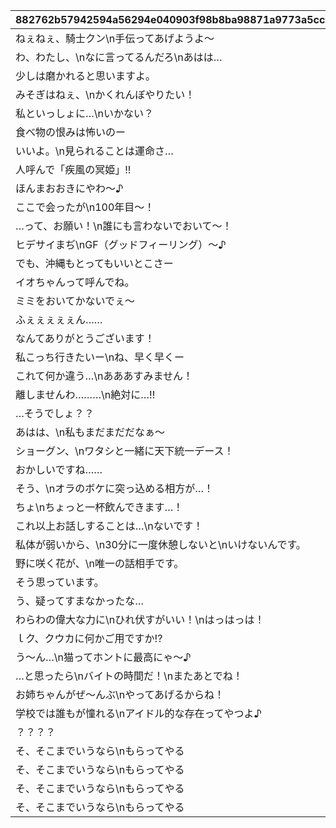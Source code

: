 |882762b57942594a56294e040903f98b8ba98871a9773a5cccb0785b8f7c8740|8a302a41c6399c5eb617b76ab8d427affff9cb78ac7b3eb49f7b60036f3c80ca|7201efaa19a57679850df368ffc124a08e1c331aea4cf7c5292c8436c2adfb8f|81c9ebf905f5bd56a4bc2641d6dadfb2b3def0906ac12e48a88f0cf4df83b280|0ff4268197b56a89c2a19ee5c24159a8c22922bd3d79e49574beaad676ef2ff7|3310bae0cd206f2b601f21fff39345b983e0e99f899742002b7636677b6f024c|2a2d1e4083a6235fb26b891c3bb1f3131e6490d8a3f2a026fcad556209f5a441|2d937eafa063f614d790fc71b4fe52d87d5f02ab3c2a8dafc21008caeece8e56|3b034adde0cfd36b4a877ca0e45b034eb4ba5082bb41e61d38da63989ef6d3fa|1270b89ab6863d5f0774d9e567346bf6d9bae5fef3b49858313a5cef803634b1|2a821435128fa5b5b017fe60d954a6e69a2f9db8c80fcfb34a5d6cfa4a4a343f|06529cce8158fb6b3265bd8be3c99f86415f29f242ccab25da5c32fd9bbb4afb|02301f80bc248c21385a72cde29b8fdc263f80bf3d1cbd1807c46aa1d74f4144|82ee5b3423cf7f99be0f8ceb4e114b9834a0ad0a6e7253ecdc053b8eef77dd22|ed66f6856e606ab83def026315b614f91fd7851a6801a1bc5839418ff9b58ee3|
| --- | --- | --- | --- | --- | --- | --- | --- | --- | --- | --- | --- | --- | --- | --- |
|ねぇねぇ、騎士クン\n手伝ってあげようよ～|0|0|お！\nあそこに困ってそうな人発見！|2|0|ヒヨリでっす♪\n元気いっぱいがんばるよ♪|1|春咲 ひより|0|0|1|1.4|1|1001|
|わ、わたし、\nなに言ってるんだろ\nあはは…|0|0|大切な人を\n守れるようになりたい…って|2|0|みんなみたいに\nわたしも強くならなきゃ|1|草野 優衣|0|0|1|1.4|1|1002|
|少しは磨かれると思いますよ。|0|0|キミに必要な集中力と感性が|2|0|フェンシングを始めてみては？|1|士条 怜|0|0|1|1.4|1|1003|
|みそぎはねぇ、\nかくれんぼやりたい！|0|0|今日はなにして遊ぶ？|2|0|ねぇ、にいちゃん！|1|穂高 みそぎ|0|0|1|1.5|1|1004|
|私といっしょに…\nいかない？|0|0|ねぇ…|2|0|風宮あかりです|1|風宮 あかり|0|0|1|1.4|1|1006|
|食べ物の恨みは怖いのー|0|0|プリンたべたいのー|2|0|出雲宮子なのー|1|出雲 宮子|0|0|1|1.5|1|1007|
|いいよ。\n見られることは運命さ…|0|0|キミもボクの美貌に\n吸い寄せられたんだね。|2|0|ボクは虹村雪。|1|虹村 雪|0|0|1|1.4|1|1008|
|人呼んで「疾風の冥姫」!!|0|0|我が真名は\nアンネローゼ・フォン・シュテッヒパルム！|2|0|フッ…聞いて後悔するがいい！|1|柊杏奈|0|0|1|1.4|1|1009|
|ほんまおおきにやわ～♪|0|0|うさぎさん、\n運命の王子はんに巡りあわせてくれて|2|0|マホマホ王国のプリンセス、\nまほ姫どす|1|姫宮 真歩|0|0|1|1.5|1|1010|
|ここで会ったが\n100年目～！|0|0|生き別れたお兄ちゃんを探して\n三千世界！|2|0|衣之咲璃乃です！|1|衣之咲 璃乃|0|0|1|1.4|1|1011|
|…って、お願い！\n誰にも言わないでおいて～！|0|0|ち、超能力って…\n何のことかな～？|2|0|私はハツネ、\n結構強いんだよ。\nきらーん☆|1|柏崎 初音|0|0|1|1.4|1|1012|
|ヒデサイまぢ\nGF（グッドフィーリング）～♪|0|0|一応カリスマ読モJKやってまっす！|2|0|ちょす！\n美波鈴奈だよ～♪|1|美波 鈴奈|0|0|1|1.4|1|1016|
|でも、沖縄もとってもいいとこさー|0|0|東京は遊園地みたいなところさー|2|0|はいたーい。\n喜屋武香織さー。|1|喜屋武 香織|0|0|1|1.4|1|1017|
|イオちゃんって呼んでね。|0|0|先生って呼ばれるのは\nくすぐったいから|2|0|支倉伊緒です。|1|支倉 伊緒|0|0|1|1.4|1|1018|
|ミミをおいてかないでぇ～|0|0|あ！/\お兄ちゃ～ん\nまってよ～|2|0|ふえ…？\nミミ、むずかしいこと\nよくわかんない…|1|茜 ミミ|0|0|1|1.5|1|1020|
|ふぇぇぇぇぇん……|0|0|あの……\nふぇ……|2|0|あ…あの…えっと…\n栗…林…くるみ…です……|1|栗林 くるみ|0|0|1|1.5|1|1021|
|なんてありがとうございます！|0|0|こんな私に貴重な時間を\n割いていただき、|2|0|風宮よりです。\nあああああ！|1|風宮 より|0|0|1|1.4|1|1022|
|私こっち行きたいー\nね、早く早くー|0|0|おにいちゃんどこいくの？\nえ？|2|0|私、アヤネ！\nぷうきちと一緒についてってあげるね！|1|北条 綾音|0|0|1|1.5|1|1023|
|これて何か違う…\nあああすみません！|0|0|ふ、不束者ですが\nどうぞ末永く…って、|2|0|わっ…わっ…私、\n天野すずめといいます！|1|天野 すずめ|0|0|1|1.4|1|1025|
|離しませんわ………\n絶対に…!!|0|0|あなたは…運命の……\n伴侶……|2|0|……クスクス…私は\n…倉石恵理子……|1|倉石 恵理子|0|0|1|1.4|1|1027|
|…そうでしょ？？|0|0|その無駄を省くことができれば、\nもっと余裕のある暮らしができるっ！|2|0|佐々木咲恋よ。\nねえ、世の中に無駄なことが\n多すぎると思わない？|1|佐々木 咲恋|0|0|1|1.4|1|1028|
|あはは、\n私もまだまだだなぁ～|0|0|ぇっと…\nキミ、私のこと知らないの?!|2|0|桜井望だよ！\nよろしくねっ|1|桜井 望|0|0|1|1.4|1|1029|
|ショーグン、\nワタシと一緒に天下統一デース！|0|0|初めまして、\n私はニノン・ジュベール申すデス！|2|0|デケデケデンっ！|1|ニノン・ジュベール|0|0|1|1.4|1|1030|
|おかしいですね……|0|0|でもって私の隣にいるのが……\nえ、見えない？|2|0|上喜しのぶです。\n手元のドクロが父です。|1|上喜 しのぶ|0|0|1|1.4|1|1031|
|そう、\nオラのボケに突っ込める相方が…！|0|0|けんども\nそれには足りないモンが…|2|0|目指すはビッグな\nお笑い芸人だっぺ！|1|野戸まひる|0|0|1|1.5|1|1033|
|ちょ\nちょっと一杯飲んできます…！|0|0|ちょっと緊張しちゃって…|2|0|あの…私…綾瀬ゆかりです…\nあの…ごめんなさい！|1|綾瀬 ゆかり|0|0|1|1.4|1|1034|
|これ以上お話しすることは…\nないです！|0|0|知らない人とは話しちゃいけないので|2|0|氷川鏡華…です|1|氷川 鏡華|0|0|1|1.5|1|1036|
|私体が弱いから、\n30分に一度休憩しないと\nいけないんです。|0|0|……あ、アラーム。|2|0|柏崎…栞です。|1|柏崎 栞|0|0|1|1.4|1|1038|
|野に咲く花が、\n唯一の話相手です。|0|0|私、一人も友達がいなくて……|2|0|ふ、双葉碧です。|1|双葉 碧|0|0|1|1.4|1|1040|
|そう思っています。|0|0|私の歌声で、\n皆さんが幸せになってくれたらいいなって…|2|0|三角千歌です。|1|三角 千歌|0|0|1|1.4|1|1042|
|う、疑ってすまなかったな…|0|0|あぁ？\nお前のそいつの仲間か？|2|0|安芸真琴だ。|1|安芸 真琴|0|0|1|1.4|1|1043|
|わらわの偉大な力に\nひれ伏すがいい！\nはっはっは！|0|0|生けとし生ける全ての者よ！|2|0|わらわこそは夜を総べる者！|1|イリヤ・オーンスタイン|0|0|1|1.4|1|1044|
|ｌク、クウカに何かご用ですか!?|0|0|ぐふふふふ……はっ！|2|0|そこで騎士は妖精を乱暴に……|1|遠見 空花|0|0|1|1.4|1|1045|
|う～ん…\n猫ってホントに最高にゃ～♪|0|0|自由気ままで♪\n寝て遊んで、食べてケンカして…|2|0|宮坂たまきにゃ♪\n猫はいいにゃよ？|1|宮坂たまき|0|0|1|1.4|1|1046|
|…と思ったら\nバイトの時間だ！\nまたあとでね！|0|0|それでは早速クエストに…|2|0|大神美冬よ！|1|大神 美冬|0|0|1|1.4|1|1048|
|お姉ちゃんがぜ～んぶ\nやってあげるからね！|0|0|クエストもバトルも\n掃除も洗濯も|2|0|星野静流だよ！|1|星野静流|0|0|1|1.4|1|1049|
|学校では誰もが憧れる\nアイドル的な存在ってやつよ♪|0|0|見ての通りの\nセクシー美少女で|2|0|アタシは玉泉美咲。|1|玉泉美咲|0|0|1|1.5|1|1050|
|？？？？|0|0|？？？？|2|0|？？？|1|リマ|0|0|1|1.4|1|1052|
|そ、そこまでいうなら\nもらってやる|0|0|菓子でつろうなどと\n稚拙な策を……|2|0|モニカ・ヴァイスヴィントだ。|1|モニカ・ヴァイスヴィント|0|0|1|1.5|1|1053|
|そ、そこまでいうなら\nもらってやる|0|0|菓子でつろうなどと\n稚拙な策を……|2|0|モニカ・ヴァイスヴィントだ。|1|ペコリーヌ|0|0|1|1.5|1|1058|
|そ、そこまでいうなら\nもらってやる|0|0|菓子でつろうなどと\n稚拙な策を……|2|0|モニカ・ヴァイスヴィントだ。|1|コッコロ|0|0|1|1.5|1|1059|
|そ、そこまでいうなら\nもらってやる|0|0|菓子でつろうなどと\n稚拙な策を……|2|0|モニカ・ヴァイスヴィントだ。|1|キャル|0|0|1|1.5|1|1060|